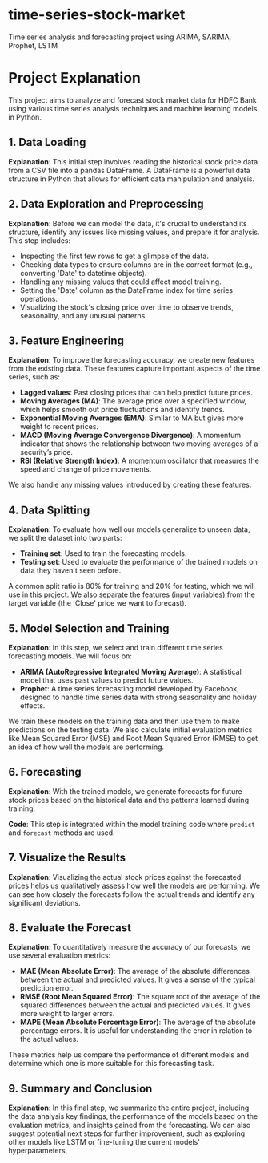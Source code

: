 # time-series-stock-market
Time series analysis and forecasting project using ARIMA, SARIMA, Prophet, LSTM
# Project Explanation

This project aims to analyze and forecast stock market data for HDFC Bank using various time series analysis techniques and machine learning models in Python.

## 1. Data Loading

**Explanation**: This initial step involves reading the historical stock price data from a CSV file into a pandas DataFrame. A DataFrame is a powerful data structure in Python that allows for efficient data manipulation and analysis.



## 2. Data Exploration and Preprocessing

**Explanation**: Before we can model the data, it's crucial to understand its structure, identify any issues like missing values, and prepare it for analysis. This step includes:

- Inspecting the first few rows to get a glimpse of the data.
- Checking data types to ensure columns are in the correct format (e.g., converting 'Date' to datetime objects).
- Handling any missing values that could affect model training.
- Setting the 'Date' column as the DataFrame index for time series operations.
- Visualizing the stock's closing price over time to observe trends, seasonality, and any unusual patterns.



## 3. Feature Engineering

**Explanation**: To improve the forecasting accuracy, we create new features from the existing data. These features capture important aspects of the time series, such as:

- **Lagged values**: Past closing prices that can help predict future prices.
- **Moving Averages (MA)**: The average price over a specified window, which helps smooth out price fluctuations and identify trends.
- **Exponential Moving Averages (EMA)**: Similar to MA but gives more weight to recent prices.
- **MACD (Moving Average Convergence Divergence)**: A momentum indicator that shows the relationship between two moving averages of a security’s price.
- **RSI (Relative Strength Index)**: A momentum oscillator that measures the speed and change of price movements.

We also handle any missing values introduced by creating these features.



## 4. Data Splitting

**Explanation**: To evaluate how well our models generalize to unseen data, we split the dataset into two parts:

- **Training set**: Used to train the forecasting models.
- **Testing set**: Used to evaluate the performance of the trained models on data they haven't seen before.

A common split ratio is 80% for training and 20% for testing, which we will use in this project. We also separate the features (input variables) from the target variable (the 'Close' price we want to forecast).



## 5. Model Selection and Training

**Explanation**: In this step, we select and train different time series forecasting models. We will focus on:

- **ARIMA (AutoRegressive Integrated Moving Average)**: A statistical model that uses past values to predict future values.
- **Prophet**: A time series forecasting model developed by Facebook, designed to handle time series data with strong seasonality and holiday effects.

We train these models on the training data and then use them to make predictions on the testing data. We also calculate initial evaluation metrics like Mean Squared Error (MSE) and Root Mean Squared Error (RMSE) to get an idea of how well the models are performing.



## 6. Forecasting

**Explanation**: With the trained models, we generate forecasts for future stock prices based on the historical data and the patterns learned during training.

**Code**: This step is integrated within the model training code where `predict` and `forecast` methods are used.

## 7. Visualize the Results

**Explanation**: Visualizing the actual stock prices against the forecasted prices helps us qualitatively assess how well the models are performing. We can see how closely the forecasts follow the actual trends and identify any significant deviations.



## 8. Evaluate the Forecast

**Explanation**: To quantitatively measure the accuracy of our forecasts, we use several evaluation metrics:

- **MAE (Mean Absolute Error)**: The average of the absolute differences between the actual and predicted values. It gives a sense of the typical prediction error.
- **RMSE (Root Mean Squared Error)**: The square root of the average of the squared differences between the actual and predicted values. It gives more weight to larger errors.
- **MAPE (Mean Absolute Percentage Error)**: The average of the absolute percentage errors. It is useful for understanding the error in relation to the actual values.

These metrics help us compare the performance of different models and determine which one is more suitable for this forecasting task.


## 9. Summary and Conclusion

**Explanation**: In this final step, we summarize the entire project, including the data analysis key findings, the performance of the models based on the evaluation metrics, and insights gained from the forecasting. We can also suggest potential next steps for further improvement, such as exploring other models like LSTM or fine-tuning the current models' hyperparameters.
